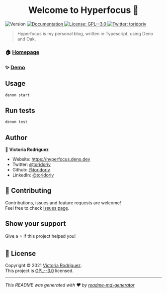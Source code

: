 <h1 align="center">Welcome to Hyperfocus 👋</h1>
<p>
  <img alt="Version" src="https://img.shields.io/badge/version-1.0.0-blue.svg?cacheSeconds=2592000" />
  <a href="https://github.com/toridoriv/hyperfocus" target="_blank">
    <img alt="Documentation" src="https://img.shields.io/badge/documentation-yes-brightgreen.svg" />
  </a>
  <a href="https://github.com/toridoriv/hyperfocus/blob/main/LICENSE" target="_blank">
    <img alt="License: GPL--3.0" src="https://img.shields.io/badge/License-GPL--3.0-yellow.svg" />
  </a>
  <a href="https://twitter.com/toridoriv" target="_blank">
    <img alt="Twitter: toridoriv" src="https://img.shields.io/twitter/follow/toridoriv.svg?style=social" />
  </a>
</p>

> Hyperfocus is my personal blog, written in Typescript, using Deno and Oak.

### 🏠 [Homepage](https://hyperfocus.deno.dev)

### ✨ [Demo](https://hyperfocus.deno.dev)

## Usage

```sh
denon start
```

## Run tests

```sh
denon test
```

## Author

👤 **Victoria Rodríguez**

* Website: https://hyperfocus.deno.dev
* Twitter: [@toridoriv](https://twitter.com/toridoriv)
* Github: [@toridoriv](https://github.com/toridoriv)
* LinkedIn: [@toridoriv](https://linkedin.com/in/toridoriv)

## 🤝 Contributing

Contributions, issues and feature requests are welcome!<br />Feel free to check [issues page](https://github.com/toridoriv/hyperfocus/issues). 

## Show your support

Give a ⭐️ if this project helped you!

## 📝 License

Copyright © 2021 [Victoria Rodríguez](https://github.com/toridoriv).<br />
This project is [GPL--3.0](https://github.com/toridoriv/hyperfocus/blob/main/LICENSE) licensed.

***
_This README was generated with ❤️ by [readme-md-generator](https://github.com/kefranabg/readme-md-generator)_